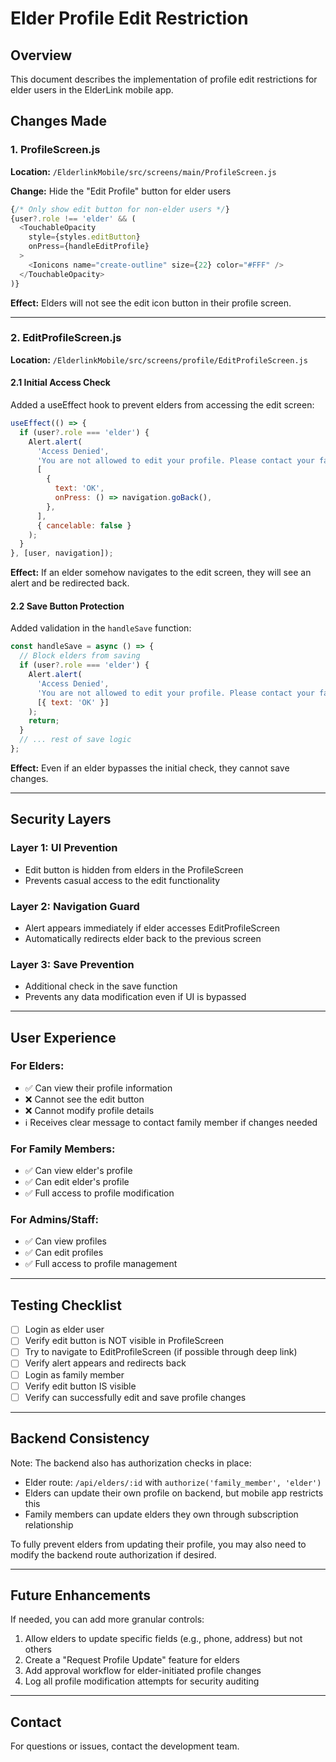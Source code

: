 # Elder Profile Edit Restriction

## Overview
This document describes the implementation of profile edit restrictions for elder users in the ElderLink mobile app.

## Changes Made

### 1. ProfileScreen.js
**Location:** `/ElderlinkMobile/src/screens/main/ProfileScreen.js`

**Change:** Hide the "Edit Profile" button for elder users
```javascript
{/* Only show edit button for non-elder users */}
{user?.role !== 'elder' && (
  <TouchableOpacity
    style={styles.editButton}
    onPress={handleEditProfile}
  >
    <Ionicons name="create-outline" size={22} color="#FFF" />
  </TouchableOpacity>
)}
```

**Effect:** Elders will not see the edit icon button in their profile screen.

---

### 2. EditProfileScreen.js
**Location:** `/ElderlinkMobile/src/screens/profile/EditProfileScreen.js`

#### 2.1 Initial Access Check
Added a useEffect hook to prevent elders from accessing the edit screen:
```javascript
useEffect(() => {
  if (user?.role === 'elder') {
    Alert.alert(
      'Access Denied',
      'You are not allowed to edit your profile. Please contact your family member or administrator for assistance.',
      [
        {
          text: 'OK',
          onPress: () => navigation.goBack(),
        },
      ],
      { cancelable: false }
    );
  }
}, [user, navigation]);
```

**Effect:** If an elder somehow navigates to the edit screen, they will see an alert and be redirected back.

#### 2.2 Save Button Protection
Added validation in the `handleSave` function:
```javascript
const handleSave = async () => {
  // Block elders from saving
  if (user?.role === 'elder') {
    Alert.alert(
      'Access Denied',
      'You are not allowed to edit your profile. Please contact your family member or administrator.',
      [{ text: 'OK' }]
    );
    return;
  }
  // ... rest of save logic
};
```

**Effect:** Even if an elder bypasses the initial check, they cannot save changes.

---

## Security Layers

### Layer 1: UI Prevention
- Edit button is hidden from elders in the ProfileScreen
- Prevents casual access to the edit functionality

### Layer 2: Navigation Guard
- Alert appears immediately if elder accesses EditProfileScreen
- Automatically redirects elder back to the previous screen

### Layer 3: Save Prevention
- Additional check in the save function
- Prevents any data modification even if UI is bypassed

---

## User Experience

### For Elders:
- ✅ Can view their profile information
- ❌ Cannot see the edit button
- ❌ Cannot modify profile details
- ℹ️ Receives clear message to contact family member if changes needed

### For Family Members:
- ✅ Can view elder's profile
- ✅ Can edit elder's profile
- ✅ Full access to profile modification

### For Admins/Staff:
- ✅ Can view profiles
- ✅ Can edit profiles
- ✅ Full access to profile management

---

## Testing Checklist

- [ ] Login as elder user
- [ ] Verify edit button is NOT visible in ProfileScreen
- [ ] Try to navigate to EditProfileScreen (if possible through deep link)
- [ ] Verify alert appears and redirects back
- [ ] Login as family member
- [ ] Verify edit button IS visible
- [ ] Verify can successfully edit and save profile changes

---

## Backend Consistency

Note: The backend also has authorization checks in place:
- Elder route: `/api/elders/:id` with `authorize('family_member', 'elder')`
- Elders can update their own profile on backend, but mobile app restricts this
- Family members can update elders they own through subscription relationship

To fully prevent elders from updating their profile, you may also need to modify the backend route authorization if desired.

---

## Future Enhancements

If needed, you can add more granular controls:
1. Allow elders to update specific fields (e.g., phone, address) but not others
2. Create a "Request Profile Update" feature for elders
3. Add approval workflow for elder-initiated profile changes
4. Log all profile modification attempts for security auditing

---

## Contact
For questions or issues, contact the development team.
